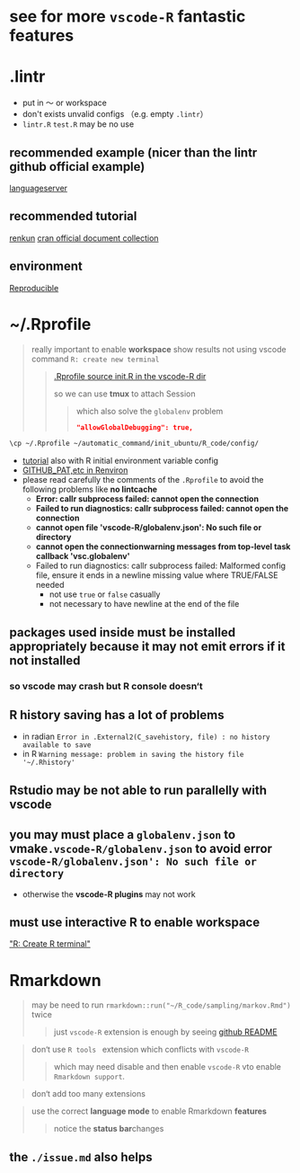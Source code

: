 # see [](https://github.com/REditorSupport/vscode-R/wiki/R-Language-Service) for more `vscode-R` fantastic features
# .lintr
- put in ～ or workspace
- don't exists unvalid configs （e.g. empty `.lintr`）
- `lintr.R` `test.R` may be no use
## recommended example (nicer than the lintr github official example)
[languageserver](https://github.com/REditorSupport/languageserver/blob/master/.lintr)
## recommended tutorial
[renkun](https://renkun.me/2019/12/11/writing-r-in-vscode-a-fresh-start/)
[cran official document collection](https://www.r-project.org/other-docs.html)
## environment
[Reproducible](https://environments.rstudio.com)

# ~/.Rprofile
> really important to enable **workspace** show results not using vscode command `R: create new terminal` 
> > [.Rprofile source init.R in the vscode-R dir](https://github.com/REditorSupport/vscode-R/issues/355)
> > 
> > so we can use **tmux** to attach Session
> >
> > > which also solve the `globalenv` problem
> > > 
> > > ```json
> > > "allowGlobalDebugging": true,
> > > ```
```bash
\cp ~/.Rprofile ~/automatic_command/init_ubuntu/R_code/config/
```
- [tutorial](https://cran.r-project.org/web/packages/startup/vignettes/startup-intro.html) also with R initial environment variable config
- [GITHUB_PAT,etc in Renviron](https://rstats.wtf/r-startup.html)
- please read carefully the comments of the `.Rprofile` to avoid the following problems like **no lintcache**
  - **Error: callr subprocess failed: cannot open the connection**
  - **Failed to run diagnostics: callr subprocess failed: cannot open the connection**
  - **cannot open file 'vscode-R/globalenv.json': No such file or directory**
  - **cannot open the connectionwarning messages from top-level task callback 'vsc.globalenv'**
  - Failed to run diagnostics: callr subprocess failed: Malformed config file, ensure it ends in a newline   missing value where TRUE/FALSE needed
    - not use `true` or `false` casually
    - not necessary to have newline at the end of the file
## packages used inside **must be installed appropriately** because it may not emit errors if it not installed
### so vscode may **crash** but R console doesn‘t
## R **history** saving has a lot of problems
- in radian `Error in .External2(C_savehistory, file) : no history available to save`
- in R `Warning message:
problem in saving the history file '~/.Rhistory' `

## **Rstudio** may be not able to run parallelly with vscode

## you may must place a `globalenv.json` to vmake`.vscode-R/globalenv.json` to avoid error `vscode-R/globalenv.json': No such file or directory`
- otherwise the **vscode-R plugins** may not work

## must use interactive R to enable workspace
["R: Create R terminal"](https://github.com/REditorSupport/vscode-R/issues/879)

# Rmarkdown
> may be need to run `rmarkdown::run("~/R_code/sampling/markov.Rmd")` twice
> > just `vscode-R` extension is enough by seeing [github README](https://github.com/REditorSupport/vscode-R)

> don‘t use `R tools ` extension which conflicts with `vscode-R`
> > which may need disable and then enable `vscode-R` vto enable `Rmarkdown support`.
> 

> don‘t add too many extensions


> use the correct **language mode** to enable Rmarkdown **features**
> > notice the **status bar**changes

## the `./issue.md` also helps